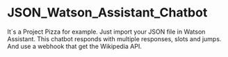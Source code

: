 # JSON_Watson_Assistant_Chatbot

It`s a Project Pizza for example.
Just import your JSON file in Watson Assistant.
This chatbot responds with multiple responses, slots and jumps. And use a webhook that get the Wikipedia API.
